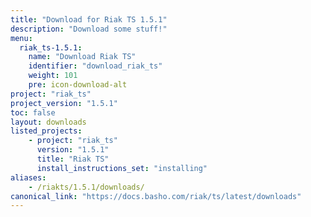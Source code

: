 ```yaml
---
title: "Download for Riak TS 1.5.1"
description: "Download some stuff!"
menu:
  riak_ts-1.5.1:
    name: "Download Riak TS"
    identifier: "download_riak_ts"
    weight: 101
    pre: icon-download-alt
project: "riak_ts"
project_version: "1.5.1"
toc: false
layout: downloads
listed_projects:
    - project: "riak_ts"
      version: "1.5.1"
      title: "Riak TS"
      install_instructions_set: "installing"
aliases:
    - /riakts/1.5.1/downloads/
canonical_link: "https://docs.basho.com/riak/ts/latest/downloads"
---
```






<!-- Twitter single-event website tag code -->
<script src="//platform.twitter.com/oct.js" type="text/javascript"></script>
<script type="text/javascript">twttr.conversion.trackPid('nuu8u', { tw_sale_amount: 0, tw_order_quantity: 0 });</script>
<noscript>
<img height="1" width="1" style="display:none;" alt="" src="https://analytics.twitter.com/i/adsct?txn_id=nuu8u&p_id=Twitter&tw_sale_amount=0&tw_order_quantity=0" />
<img height="1" width="1" style="display:none;" alt="" src="//t.co/i/adsct?txn_id=nuu8u&p_id=Twitter&tw_sale_amount=0&tw_order_quantity=0" />
</noscript>
<!-- End Twitter single-event website tag code -->

<script>

(function(i,s,o,g,r,a,m){i['GoogleAnalyticsObject']=r;i[r]=i[r]||function(){

(i[r].q=i[r].q||[]).push(arguments)},i[r].l=1*new Date();a=s.createElement(o),

m=s.getElementsByTagName(o)[0];a.async=1;a.src=g;m.parentNode.insertBefore(a,m)

})(window,document,'script','https://www.google­analytics.com/analytics.js','ga');

ga('create', 'UA­-10051263­-6', 'auto');

ga('send', 'pageview');

</script>
